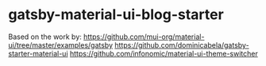 # gatsby-material-ui-blog-starter

Based on the work by:
https://github.com/mui-org/material-ui/tree/master/examples/gatsby
https://github.com/dominicabela/gatsby-starter-material-ui
https://github.com/infonomic/material-ui-theme-switcher
